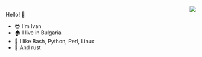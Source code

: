 
<img align="right" src="https://github-readme-stats.vercel.app/api?username=slaserx&show_icons=true">

Hello! :wave:

- :sunglasses: I'm Ivan
- :house: I live in Bulgaria
- :snake: I like Bash, Python, Perl, Linux
- :crab: And rust

